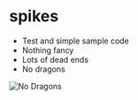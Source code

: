 spikes
======

* Test and simple sample code
* Nothing fancy
* Lots of dead ends
* No dragons

![No Dragons](http://th04.deviantart.net/fs70/200H/i/2011/027/f/2/no_dragons_logo_by_davidenorton-d31yu6t.png)



